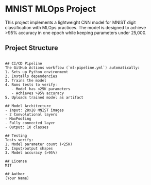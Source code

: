 # MNIST MLOps Project

This project implements a lightweight CNN model for MNIST digit classification with MLOps practices. The model is designed to achieve >95% accuracy in one epoch while keeping parameters under 25,000.

## Project Structure

```

## CI/CD Pipeline
The GitHub Actions workflow (`ml-pipeline.yml`) automatically:
1. Sets up Python environment
2. Installs dependencies
3. Trains the model
4. Runs tests to verify:
   - Model has <25K parameters
   - Achieves >95% accuracy
5. Uploads trained model as artifact

## Model Architecture
- Input: 28x28 MNIST images
- 2 Convolutional layers
- MaxPooling
- Fully connected layer
- Output: 10 classes

## Testing
Tests verify:
1. Model parameter count (<25K)
2. Input/output shapes
3. Model accuracy (>95%)

## License
MIT

## Author
[Your Name]